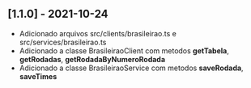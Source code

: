 ## [1.1.0] - 2021-10-24

- Adicionado arquivos src/clients/brasileirao.ts e src/services/brasileirao.ts
- Adicionado a classe BrasileiraoClient com metodos **getTabela**, **getRodadas**, **getRodadaByNumeroRodada**
- Adicionado a classe BrasileiraoService com metodos **saveRodada**, **saveTimes**
